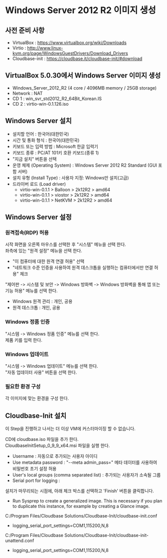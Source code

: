 # Windows Server 2012 R2 이미지 생성

## 사전 준비 사항

* VirtualBox : https://www.virtualbox.org/wiki/Downloads
* Virtio : http://www.linux-kvm.org/page/WindowsGuestDrivers/Download_Drivers
* Cloudbase-init : https://cloudbase.it/cloudbase-init/#download

## VirtualBox 5.0.30에서 Windows Server 이미지 생성

* Windows_Server_2012_R2 (4 core / 4096MB memory / 25GB storage)
* Network : NAT
* CD 1 : win_svr_std2012_R2_64Bit_Korean.IS
* CD 2 : virtio-win-0.1.126.iso

## Windows Server 설치

* 설치할 언어 : 한국어(대한민국)
* 시간 및 통화 형식 : 한국어(대한민국)
* 키보드 또는 입력 방법 : Microsoft 한글 입력기
* 키보드 종류 : PC/AT 101키 호환 키보드(종류 1)
* "지금 설치" 버튼을 선택
* 운영 체제 (Operating System) : Windows Server 2012 R2 Standard (GUI 포함 서버)
* 설치 유형 (Install Type) : 사용자 지정: Windows만 설치(고급)
* 드라이버 로드 (Load driver)
  * virtio-win-0.1.1 > Balloon > 2k12R2 > amd64
  * virtio-win-0.1.1 > viostor > 2k12R2 > amd64
  * virtio-win-0.1.1 > NetKVM > 2k12R2 > amd64

## Windows Server 설정

### 원격접속(RDP) 허용

시작 화면을 오른쪽 마우스를 선택한 후 "시스템" 메뉴을 선택 한다.  
좌측에 있는 "원격 설정" 메뉴을 선택 한다.  
* "이 컴퓨터에 대한 원격 연결 허용" 선택
* "네트워크 수준 인증을 사용하여 원격 데스크톱을 실행하는 컴퓨터에서만 연결 허용" 체크

"제어판 -> 시스템 및 보안 -> Windows 방화벽 -> Windows 방화벽을 통해 앱 또는 기능 허용" 메뉴를 선택 한다.  
* Windows 원격 관리 : 개인, 공용
* 원격 데스크톱 : 개인, 공용

### Windows 정품 인증

"시스템 -> Windows 정품 인증" 메뉴를 선택 한다.  
제품 키를 입력 한다.

### Windows 업데이트

"시스템 -> Windows 업데이트" 메뉴를 선택 한다.  
"자동 업데이터 사용" 버튼을 선택 한다.  

### 필요한 환경 구성

각 이미지에 맞는 환경을 구성 한다.

##  Cloudbase-Init 설치

이 Step을 진행하고 나서는 더 이상 VM에 커스터마이징 할 수 없습니다.  

CD에 cloudbase.iso 파일을 추가 한다.  
CloudbaseInitSetup_0_9_9_x64.msi 파일을 실행 한다.  
* Username : 자동으로 추가되는 사용자 아이디
* Use metadata password : "--meta admin_pass=" 메타 데이터를 사용하여 비밀번호 초기 설정 허용
* User's local groups (comma separated list) : 추가되는 사용자가 소속될 그룹
* Serial port for logging :

설치가 마무리되는 시점에, 아래 체크 박스를 선택하고 'Finish' 버튼을 클릭합니다.  
* Run Sysprep to create a generalized image. This is necessary if you plan to duplicate this instance, for example by creating a Glance image.

C:/Program Files/Cloudbase Solutions/Cloudbase-Init/cloudbase-init.conf  
* logging_serial_port_settings=COM1,115200,N,8

C:/Program Files/Cloudbase Solutions/Cloudbase-Init/cloudbase-init-unattend.conf  
* logging_serial_port_settings=COM1,115200,N,8

